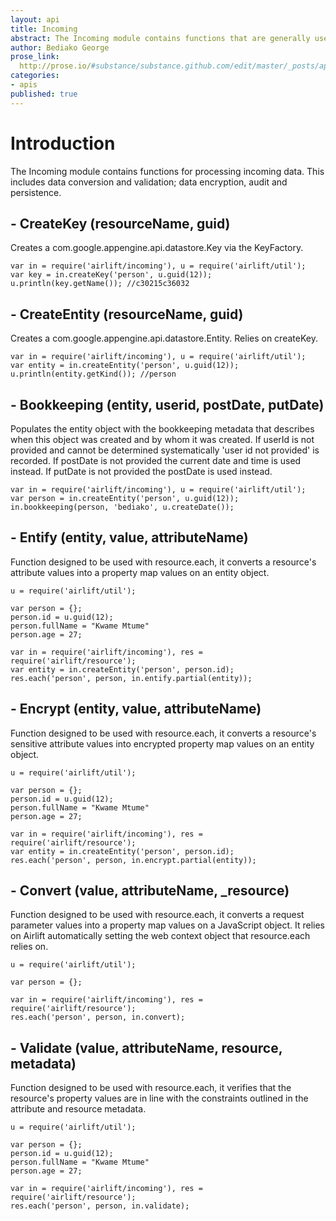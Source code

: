 ```yaml
---
layout: api
title: Incoming
abstract: The Incoming module contains functions that are generally used when processing incoming data such as during a post, put, or a delete.
author: Bediako George
prose_link:
  http://prose.io/#substance/substance.github.com/edit/master/_posts/apis/0100-01-05-incoming.md
categories:
- apis
published: true
---
```


# Introduction
The Incoming module contains functions for processing incoming data. This includes data conversion and validation; data encryption, audit and persistence.

## - CreateKey (resourceName, guid)
Creates a com.google.appengine.api.datastore.Key via the KeyFactory.

    var in = require('airlift/incoming'), u = require('airlift/util');
    var key = in.createKey('person', u.guid(12));
    u.println(key.getName()); //c30215c36032
    
## - CreateEntity (resourceName, guid)
Creates a com.google.appengine.api.datastore.Entity.  Relies on createKey.

    var in = require('airlift/incoming'), u = require('airlift/util');
    var entity = in.createEntity('person', u.guid(12));
    u.println(entity.getKind()); //person
   
## - Bookkeeping (entity, userid, postDate, putDate)
Populates the entity object with the bookkeeping metadata that describes when this object was created and by whom it was created.  If userId is not provided and cannot be determined systematically 'user id not provided' is recorded.  If postDate is not provided the current date and time is used instead.  If putDate is not provided the postDate is used instead.

    var in = require('airlift/incoming'), u = require('airlift/util');
    var person = in.createEntity('person', u.guid(12));
    in.bookkeeping(person, 'bediako', u.createDate());
    
## - Entify (entity, value, attributeName)
Function designed to be used with resource.each, it converts a resource's attribute values into a property map values on an entity object.

    u = require('airlift/util');
	
    var person = {};
    person.id = u.guid(12);
    person.fullName = "Kwame Mtume"
    person.age = 27;
    
    var in = require('airlift/incoming'), res = require('airlift/resource'); 
    var entity = in.createEntity('person', person.id);
    res.each('person', person, in.entify.partial(entity));
    
## - Encrypt (entity, value, attributeName)
Function designed to be used with resource.each, it converts a resource's sensitive attribute values into encrypted property map values on an entity object.

    u = require('airlift/util');
	
    var person = {};
    person.id = u.guid(12);
    person.fullName = "Kwame Mtume"
    person.age = 27;
    
    var in = require('airlift/incoming'), res = require('airlift/resource'); 
    var entity = in.createEntity('person', person.id);
    res.each('person', person, in.encrypt.partial(entity));
    
## - Convert (value, attributeName, _resource)
Function designed to be used with resource.each, it converts a request parameter values into a property map values on a JavaScript object.  It relies on Airlift automatically setting the web context object that resource.each relies on. 

    u = require('airlift/util');
	
    var person = {};
    
    var in = require('airlift/incoming'), res = require('airlift/resource'); 
    res.each('person', person, in.convert);

## - Validate (value, attributeName, resource, metadata)
Function designed to be used with resource.each, it verifies that the resource's property values are in line with the constraints outlined in the attribute and resource metadata.

    u = require('airlift/util');
	
    var person = {};
    person.id = u.guid(12);
    person.fullName = "Kwame Mtume"
    person.age = 27;
    
    var in = require('airlift/incoming'), res = require('airlift/resource'); 
    res.each('person', person, in.validate);
